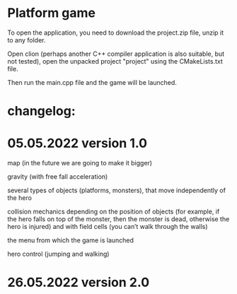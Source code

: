 # Platform game

To open the application, you need to download the project.zip file, unzip it to any folder.


Open clion (perhaps another C++ compiler application is also suitable, but not tested), open the unpacked project "project" using the CMakeLists.txt file.


Then run the main.cpp file and the game will be launched.


# changelog: 

# 05.05.2022 version 1.0
map (in the future we are going to make it bigger)

gravity (with free fall acceleration)

several types of objects (platforms, monsters), that move independently of the hero

collision mechanics depending on the position of objects (for example, if the hero falls on top of the monster, then the monster is dead, otherwise the hero is injured)
and with field cells (you can’t walk through the walls)

the menu from which the game is launched

hero control (jumping and walking)

# 26.05.2022 version 2.0
